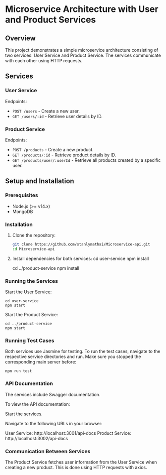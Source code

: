 # Microservice Architecture with User and Product Services

## Overview

This project demonstrates a simple microservice architecture consisting of two services: User Service and Product Service. The services communicate with each other using HTTP requests.

## Services

### User Service

Endpoints:
- `POST /users` - Create a new user.
- `GET /users/:id` - Retrieve user details by ID.

### Product Service

Endpoints:
- `POST /products` - Create a new product.
- `GET /products/:id` - Retrieve product details by ID.
- `GET /products/user/:userId` - Retrieve all products created by a specific user.

## Setup and Installation

### Prerequisites

- Node.js (>= v14.x)
- MongoDB

### Installation

1. Clone the repository:
   ```sh
   git clone https://github.com/stanlymathai/Microservice-api.git
   cd Microservice-api

2. Install dependencies for both services:
    cd user-service
    npm install

    cd ../product-service
    npm install

### Running the Services
 Start the User Service:
 
    cd user-service
    npm start


Start the Product Service:

    cd ../product-service
    npm start


### Running Test Cases
Both services use Jasmine for testing. To run the test cases, navigate to the respective service directories and run. Make sure you stopped the corresponding main server before:

    npm run test

### API Documentation
The services include Swagger documentation.

To view the API documentation:

Start the services.

Navigate to the following URLs in your browser:

User Service: http://localhost:3001/api-docs
Product Service: http://localhost:3002/api-docs


### Communication Between Services
The Product Service fetches user information from the User Service when creating a new product. This is done using HTTP requests with axios.